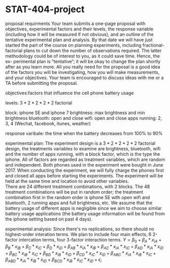 # STAT-404-project

proposal requirments
Your team submits a one-page proposal with objectives, experimental factors and their levels, the response variable (including how it will be measured if not obvious), and an outline of the tentative experimental plan and analysis.
By that date we will have just started the part of the course on planning experiments, including fractional-factorial plans to cut down the number of observations required. The latter methodology could be of interest to you, as it could save time. Hence, the ex- perimental plan is “tentative”; it will be okay to change the plan shortly after as you learn more. All you really need for the proposal is a good idea of the factors you will be investigating, how you will make measurements, and your objectives.
Your team is encouraged to discuss ideas with me or a TA before submitting the proposal.

objectives:factors that influence the cell phone battery usage

levels: $3*2*2*2*2$ factorial

block: iphone SE and iphone 7
brightness: max brightness and min brightness
bluetooth: open and close
wifi: open and close
apps running: 2, 3, 4 
(Wechat, facebook, itunes, weather)

response varibale: the time when the battery decreases from 100% to 90%

experimental plan: 
The experiment design is a $3*2*2*2*2$ factorial design, the treatments variables to examine are brightness, bluetooth, wifi and the number of apps running, with a block factor, which is the type the iphone. All of factors are regarded as treatment variables, which are random and independent. Both phones used in the experiment were bought in June 2017. When conducting the experiment, we will fully charge the phones first and closed all apps before starting the experiments. The experiment will be held at the same time and location to avoid other variables.  
There are 24 different treatment combinations, with 2 blocks. The 48 treatment
combinations will be put in random order; the treatment combination first in the random order is
iphone SE with open wifi and bluetooth, 2 running apps and full brightness, etc. We assume that the battery usage of different apps is negligible since we aim to choose similar battery usage applications (the battery usage information will be found from the iphone setting based on past 4 days). 

experimental analysis:
Since there's no replications, so there should no highest-order interation terms. We plan to include four main effects, 6 2-factor intercation terms, four 3-factor interaction terms. 
$Y= \beta_{0}+\beta_{A}*x_{iA}+\beta_{B}*x_{iB}+\beta_{C}*x_{iC}+\beta_{D}*x_{iD}+\beta_{AB}*x_{iA}*x_{iB}+\beta_{AC}*x_{iA}*x_{iC}+\beta_{AD}*x_{iA}*x_{iD}+\beta_{BC}*x_{iB}*x_{iC}+\beta_{BD}*x_{iB}*x_{iD}+\beta_{CD}*x_{iC}*x_{iD}+\beta_{ABC}*x_{iA}*x_{iB}*x_{iC}+\beta_{ABD}*x_{iA}*x_{iB}*x_{iD}+\beta_{BCD}*x_{iB}*x_{iC}*x_{iD}+\epsilon_{i}$

